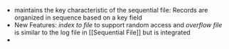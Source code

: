 - maintains the key characteristic of the sequential file: Records are organized in sequence based on a key field
- New Features: *index to file* to support random access and *overflow file* is similar to the log file in [[Sequential File]] but is integrated 
- 
